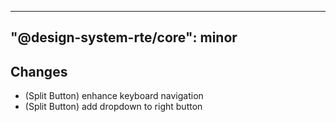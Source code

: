 ---
  "@design-system-rte/core": minor
  ---
  
  ## Changes

- (Split Button) enhance keyboard navigation
- (Split Button) add dropdown to right button
